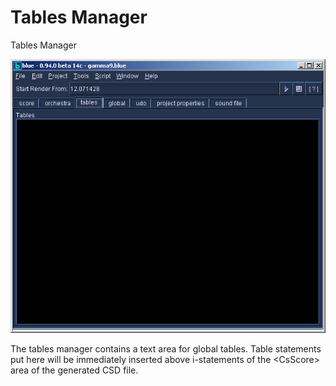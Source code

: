 Tables Manager 
==============

Tables Manager

![Tables Manager](../../../images/tablesTab.png)

The tables manager contains a text area for global tables. Table
statements put here will be immediately inserted above i-statements of
the \<CsScore\> area of the generated CSD file.
